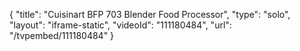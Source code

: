 {
    "title": "Cuisinart BFP 703 Blender Food Processor",
    "type": "solo",
    "layout": "iframe-static",
    "videoId": "111180484",
    "url": "\/tvpembed\/111180484"
}